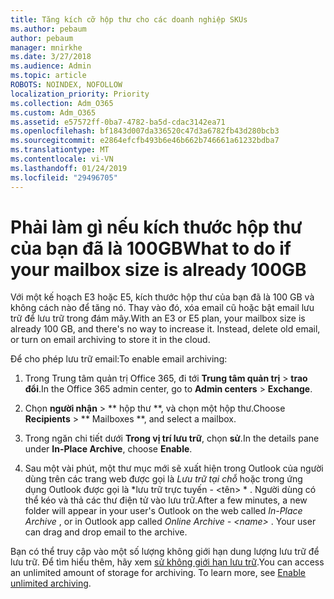 ```yaml
---
title: Tăng kích cỡ hộp thư cho các doanh nghiệp SKUs
ms.author: pebaum
author: pebaum
manager: mnirkhe
ms.date: 3/27/2018
ms.audience: Admin
ms.topic: article
ROBOTS: NOINDEX, NOFOLLOW
localization_priority: Priority
ms.collection: Adm_O365
ms.custom: Adm_O365
ms.assetid: e57572ff-0ba7-4782-ba5d-cdac3142ea71
ms.openlocfilehash: bf1843d007da336520c47d3a6782fb43d280bcb3
ms.sourcegitcommit: e2864efcfb493b6e46b662b746661a61232bdba7
ms.translationtype: MT
ms.contentlocale: vi-VN
ms.lasthandoff: 01/24/2019
ms.locfileid: "29496705"
---
```

# <a name="what-to-do-if-your-mailbox-size-is-already-100gb"></a><span data-ttu-id="076c3-102">Phải làm gì nếu kích thước hộp thư của bạn đã là 100GB</span><span class="sxs-lookup"><span data-stu-id="076c3-102">What to do if your mailbox size is already 100GB</span></span>

<span data-ttu-id="076c3-p101">Với một kế hoạch E3 hoặc E5, kích thước hộp thư của bạn đã là 100 GB và không cách nào để tăng nó. Thay vào đó, xóa email cũ hoặc bật email lưu trữ để lưu trữ trong đám mây.</span><span class="sxs-lookup"><span data-stu-id="076c3-p101">With an E3 or E5 plan, your mailbox size is already 100 GB, and there's no way to increase it. Instead, delete old email, or turn on email archiving to store it in the cloud.</span></span> 
  
<span data-ttu-id="076c3-105">Để cho phép lưu trữ email:</span><span class="sxs-lookup"><span data-stu-id="076c3-105">To enable email archiving:</span></span>
  
1. <span data-ttu-id="076c3-106">Trong Trung tâm quản trị Office 365, đi tới **Trung tâm quản trị** \> **trao đổi**.</span><span class="sxs-lookup"><span data-stu-id="076c3-106">In the Office 365 admin center, go to **Admin centers** \> **Exchange**.</span></span> 
    
2. <span data-ttu-id="076c3-107">Chọn **người nhận** \> \*\* hộp thư \*\*, và chọn một hộp thư.</span><span class="sxs-lookup"><span data-stu-id="076c3-107">Choose **Recipients** \> \*\* Mailboxes \*\*, and select a mailbox.</span></span> 
    
3. <span data-ttu-id="076c3-108">Trong ngăn chi tiết dưới **Trong vị trí lưu trữ**, chọn **sử**.</span><span class="sxs-lookup"><span data-stu-id="076c3-108">In the details pane under **In-Place Archive**, choose **Enable**.</span></span> 
    
4. <span data-ttu-id="076c3-p102">Sau một vài phút, một thư mục mới sẽ xuất hiện trong Outlook của người dùng trên các trang web được gọi là *Lưu trữ tại chỗ* hoặc trong ứng dụng Outlook được gọi là \*lưu trữ trực tuyến - \<tên\> \* . Người dùng có thể kéo và thả các thư điện tử vào lưu trữ.</span><span class="sxs-lookup"><span data-stu-id="076c3-p102">After a few minutes, a new folder will appear in your user's Outlook on the web called  *In-Place Archive*  , or in Outlook app called  *Online Archive - \<name\>*  . Your user can drag and drop email to the archive.</span></span> 
    
<span data-ttu-id="076c3-p103">Bạn có thể truy cập vào một số lượng không giới hạn dung lượng lưu trữ để lưu trữ. Để tìm hiểu thêm, hãy xem [sử không giới hạn lưu trữ](https://support.office.com/en-us/article/enable-unlimited-archiving-in-office-365-admin-help-e2a789f2-9962-4960-9fd4-a00aa063559e).</span><span class="sxs-lookup"><span data-stu-id="076c3-p103">You can access an unlimited amount of storage for archiving. To learn more, see [Enable unlimited archiving](https://support.office.com/en-us/article/enable-unlimited-archiving-in-office-365-admin-help-e2a789f2-9962-4960-9fd4-a00aa063559e).</span></span>
  

